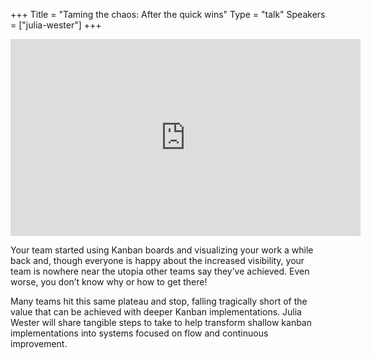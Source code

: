 +++
Title = "Taming the chaos: After the quick wins"
Type = "talk"
Speakers = ["julia-wester"]
+++

<iframe width="560" height="315" src="https://www.youtube-nocookie.com/embed/rqhdRQZtnIw" frameborder="0" allowfullscreen></iframe>

Your team started using Kanban boards and visualizing your work a while back and, though everyone is happy about the increased visibility, your team is nowhere near the utopia other teams say they’ve achieved. Even worse, you don’t know why or how to get there!

Many teams hit this same plateau and stop, falling tragically short of the value that can be achieved with deeper Kanban implementations.  Julia Wester will share tangible steps to take to help transform shallow kanban implementations into systems focused on flow and continuous improvement.
